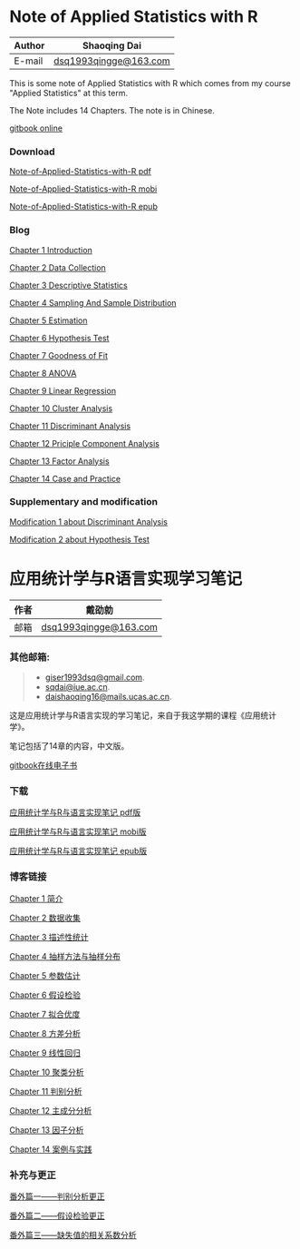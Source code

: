 # Note of Applied Statistics with R

|Author|Shaoqing Dai|
|---|---|
|E-mail|dsq1993qingge@163.com|

This is some note of Applied Statistics with R which comes from my course "Applied Statistics" at this term.

The Note includes 14 Chapters. The note is in Chinese.

[gitbook online](https://giserdaishaoqing.gitbooks.io/note-of-applied-statistics-with-r-book/content/)

### Download
[Note-of-Applied-Statistics-with-R pdf](http://science.gisersqdai.top/NBAPR%2Fnote-of-applied-statistics-with-r-book.pdf)

[Note-of-Applied-Statistics-with-R mobi](http://science.gisersqdai.top/NBAPR%2Fnote-of-applied-statistics-with-r-book.mobi)

[Note-of-Applied-Statistics-with-R epub](http://science.gisersqdai.top/NBAPR%2Fnote-of-applied-statistics-with-r-book.epub)

### Blog
[Chapter 1 Introduction](https://gisersqdai.top/2017/05/02/%E5%BA%94%E7%94%A8%E7%BB%9F%E8%AE%A1%E5%AD%A6%E4%B8%8ER%E8%AF%AD%E8%A8%80%E5%AE%9E%E7%8E%B0%E5%AD%A6%E4%B9%A0%E7%AC%94%E8%AE%B0%EF%BC%88%E4%B8%80%EF%BC%89%E2%80%94%E2%80%94%E7%AE%80%E4%BB%8B/)

[Chapter 2 Data Collection](https://gisersqdai.top/2017/05/04/%E5%BA%94%E7%94%A8%E7%BB%9F%E8%AE%A1%E5%AD%A6%E4%B8%8ER%E8%AF%AD%E8%A8%80%E5%AE%9E%E7%8E%B0%E5%AD%A6%E4%B9%A0%E7%AC%94%E8%AE%B0%EF%BC%88%E4%BA%8C%EF%BC%89%E2%80%94%E2%80%94%E6%95%B0%E6%8D%AE%E6%94%B6%E9%9B%86/)

[Chapter 3 Descriptive Statistics](https://gisersqdai.top/2017/05/05/%E5%BA%94%E7%94%A8%E7%BB%9F%E8%AE%A1%E5%AD%A6%E4%B8%8ER%E8%AF%AD%E8%A8%80%E5%AE%9E%E7%8E%B0%E5%AD%A6%E4%B9%A0%E7%AC%94%E8%AE%B0%EF%BC%88%E4%B8%89%EF%BC%89%E2%80%94%E2%80%94%E6%8F%8F%E8%BF%B0%E6%80%A7%E7%BB%9F%E8%AE%A1/)

[Chapter 4 Sampling And Sample Distribution](https://gisersqdai.top/2017/05/06/%E5%BA%94%E7%94%A8%E7%BB%9F%E8%AE%A1%E5%AD%A6%E4%B8%8ER%E8%AF%AD%E8%A8%80%E5%AE%9E%E7%8E%B0%E5%AD%A6%E4%B9%A0%E7%AC%94%E8%AE%B0%EF%BC%88%E5%9B%9B%EF%BC%89%E2%80%94%E2%80%94%E6%8A%BD%E6%A0%B7%E6%96%B9%E6%B3%95%E4%B8%8E%E6%8A%BD%E6%A0%B7%E5%88%86%E5%B8%83/)

[Chapter 5 Estimation](https://gisersqdai.top/2017/05/07/%E5%BA%94%E7%94%A8%E7%BB%9F%E8%AE%A1%E5%AD%A6%E4%B8%8ER%E8%AF%AD%E8%A8%80%E5%AE%9E%E7%8E%B0%E5%AD%A6%E4%B9%A0%E7%AC%94%E8%AE%B0%EF%BC%88%E4%BA%94%EF%BC%89%E2%80%94%E2%80%94%E5%8F%82%E6%95%B0%E4%BC%B0%E8%AE%A1/)

[Chapter 6 Hypothesis Test](https://gisersqdai.top/2017/05/08/%E5%BA%94%E7%94%A8%E7%BB%9F%E8%AE%A1%E5%AD%A6%E4%B8%8ER%E8%AF%AD%E8%A8%80%E5%AE%9E%E7%8E%B0%E5%AD%A6%E4%B9%A0%E7%AC%94%E8%AE%B0%EF%BC%88%E5%85%AD%EF%BC%89%E2%80%94%E2%80%94%E5%81%87%E8%AE%BE%E6%A3%80%E9%AA%8C/) 

[Chapter 7 Goodness of Fit](https://gisersqdai.top/2017/05/10/%E5%BA%94%E7%94%A8%E7%BB%9F%E8%AE%A1%E5%AD%A6%E4%B8%8ER%E8%AF%AD%E8%A8%80%E5%AE%9E%E7%8E%B0%E5%AD%A6%E4%B9%A0%E7%AC%94%E8%AE%B0%EF%BC%88%E4%B8%83%EF%BC%89%E2%80%94%E2%80%94%E6%8B%9F%E5%90%88%E4%BC%98%E5%BA%A6%E6%A3%80%E9%AA%8C/)  

[Chapter 8 ANOVA](https://gisersqdai.top/2017/06/11/%E5%BA%94%E7%94%A8%E7%BB%9F%E8%AE%A1%E5%AD%A6%E4%B8%8ER%E8%AF%AD%E8%A8%80%E5%AE%9E%E7%8E%B0%E5%AD%A6%E4%B9%A0%E7%AC%94%E8%AE%B0%EF%BC%88%E5%85%AB%EF%BC%89%E2%80%94%E2%80%94%E6%96%B9%E5%B7%AE%E5%88%86%E6%9E%90/)

[Chapter 9 Linear Regression](https://gisersqdai.top/2017/06/13/%E5%BA%94%E7%94%A8%E7%BB%9F%E8%AE%A1%E5%AD%A6%E4%B8%8ER%E8%AF%AD%E8%A8%80%E5%AE%9E%E7%8E%B0%E5%AD%A6%E4%B9%A0%E7%AC%94%E8%AE%B0%EF%BC%88%E4%B9%9D%EF%BC%89%E2%80%94%E2%80%94%E7%BA%BF%E6%80%A7%E5%9B%9E%E5%BD%92/)

[Chapter 10 Cluster Analysis](https://gisersqdai.top/2017/06/21/%E5%BA%94%E7%94%A8%E7%BB%9F%E8%AE%A1%E5%AD%A6%E4%B8%8ER%E8%AF%AD%E8%A8%80%E5%AE%9E%E7%8E%B0%E5%AD%A6%E4%B9%A0%E7%AC%94%E8%AE%B0%EF%BC%88%E5%8D%81%EF%BC%89%E2%80%94%E2%80%94%E8%81%9A%E7%B1%BB%E5%88%86%E6%9E%90/)

[Chapter 11 Discriminant Analysis](https://gisersqdai.top/2017/09/11/%E5%BA%94%E7%94%A8%E7%BB%9F%E8%AE%A1%E5%AD%A6%E4%B8%8ER%E8%AF%AD%E8%A8%80%E5%AE%9E%E7%8E%B0%E5%AD%A6%E4%B9%A0%E7%AC%94%E8%AE%B0%EF%BC%88%E5%8D%81%E4%B8%80%EF%BC%89%E2%80%94%E2%80%94%E5%88%A4%E5%88%AB%E5%88%86%E6%9E%90/)

[Chapter 12 Priciple Component Analysis](https://gisersqdai.top/2017/09/22/%E5%BA%94%E7%94%A8%E7%BB%9F%E8%AE%A1%E5%AD%A6%E4%B8%8ER%E8%AF%AD%E8%A8%80%E5%AE%9E%E7%8E%B0%E5%AD%A6%E4%B9%A0%E7%AC%94%E8%AE%B0%EF%BC%88%E5%8D%81%E4%BA%8C%EF%BC%89%E2%80%94%E2%80%94%E4%B8%BB%E6%88%90%E5%88%86%E5%88%86%E6%9E%90/)

[Chapter 13 Factor Analysis](https://gisersqdai.top/2017/10/06/%E5%BA%94%E7%94%A8%E7%BB%9F%E8%AE%A1%E5%AD%A6%E4%B8%8ER%E8%AF%AD%E8%A8%80%E5%AE%9E%E7%8E%B0%E5%AD%A6%E4%B9%A0%E7%AC%94%E8%AE%B0%EF%BC%88%E5%8D%81%E4%B8%89%EF%BC%89%E2%80%94%E2%80%94%E5%9B%A0%E5%AD%90%E5%88%86%E6%9E%90/)

[Chapter 14 Case and Practice](https://gisersqdai.top/2017/10/08/%E5%BA%94%E7%94%A8%E7%BB%9F%E8%AE%A1%E5%AD%A6%E4%B8%8ER%E8%AF%AD%E8%A8%80%E5%AE%9E%E7%8E%B0%E5%AD%A6%E4%B9%A0%E7%AC%94%E8%AE%B0%EF%BC%88%E5%8D%81%E5%9B%9B%EF%BC%89%E2%80%94%E2%80%94%E6%A1%88%E4%BE%8B%E4%B8%8E%E5%AE%9E%E8%B7%B5/)

### Supplementary and modification

[Modification 1 about Discriminant Analysis](http://gisersqdai.top/2019/01/10/%E5%BA%94%E7%94%A8%E7%BB%9F%E8%AE%A1%E5%AD%A6%E4%B8%8ER%E8%AF%AD%E8%A8%80%E5%AE%9E%E7%8E%B0%E7%AC%94%E8%AE%B0%EF%BC%88%E7%95%AA%E5%A4%96%E7%AF%87%E4%B8%80%EF%BC%89/)

[Modification 2 about Hypothesis Test](http://gisersqdai.top/2020/02/19/%E5%BA%94%E7%94%A8%E7%BB%9F%E8%AE%A1%E5%AD%A6%E4%B8%8ER%E8%AF%AD%E8%A8%80%E5%AE%9E%E7%8E%B0%E7%AC%94%E8%AE%B0%EF%BC%88%E7%95%AA%E5%A4%96%E7%AF%87%E4%BA%8C%EF%BC%89%E2%80%94%E2%80%94%E5%81%87%E8%AE%BE%E6%A3%80%E9%AA%8C%E6%9B%B4%E6%AD%A3/)



# 应用统计学与R语言实现学习笔记

|作者|戴劭勍|
|---|---|
|邮箱|dsq1993qingge@163.com|

### 其他邮箱:
>* giser1993dsq@gmail.com. 
>* sqdai@iue.ac.cn. 
>* daishaoqing16@mails.ucas.ac.cn.

这是应用统计学与R语言实现的学习笔记，来自于我这学期的课程《应用统计学》。

笔记包括了14章的内容，中文版。

[gitbook在线电子书](https://giserdaishaoqing.gitbooks.io/note-of-applied-statistics-with-r-book/content/)

### 下载
[应用统计学与R与语言实现笔记 pdf版](http://science.gisersqdai.top/NBAPR%2Fnote-of-applied-statistics-with-r-book.pdf)

[应用统计学与R与语言实现笔记 mobi版](http://science.gisersqdai.top/NBAPR%2Fnote-of-applied-statistics-with-r-book.mobi)

[应用统计学与R与语言实现笔记 epub版](http://science.gisersqdai.top/NBAPR%2Fnote-of-applied-statistics-with-r-book.epub)

### 博客链接
[Chapter 1 简介](https://gisersqdai.top/2017/05/02/%E5%BA%94%E7%94%A8%E7%BB%9F%E8%AE%A1%E5%AD%A6%E4%B8%8ER%E8%AF%AD%E8%A8%80%E5%AE%9E%E7%8E%B0%E5%AD%A6%E4%B9%A0%E7%AC%94%E8%AE%B0%EF%BC%88%E4%B8%80%EF%BC%89%E2%80%94%E2%80%94%E7%AE%80%E4%BB%8B/)

[Chapter 2 数据收集](https://gisersqdai.top/2017/05/04/%E5%BA%94%E7%94%A8%E7%BB%9F%E8%AE%A1%E5%AD%A6%E4%B8%8ER%E8%AF%AD%E8%A8%80%E5%AE%9E%E7%8E%B0%E5%AD%A6%E4%B9%A0%E7%AC%94%E8%AE%B0%EF%BC%88%E4%BA%8C%EF%BC%89%E2%80%94%E2%80%94%E6%95%B0%E6%8D%AE%E6%94%B6%E9%9B%86/)

[Chapter 3 描述性统计](https://gisersqdai.top/2017/05/05/%E5%BA%94%E7%94%A8%E7%BB%9F%E8%AE%A1%E5%AD%A6%E4%B8%8ER%E8%AF%AD%E8%A8%80%E5%AE%9E%E7%8E%B0%E5%AD%A6%E4%B9%A0%E7%AC%94%E8%AE%B0%EF%BC%88%E4%B8%89%EF%BC%89%E2%80%94%E2%80%94%E6%8F%8F%E8%BF%B0%E6%80%A7%E7%BB%9F%E8%AE%A1/)

[Chapter 4 抽样方法与抽样分布](https://gisersqdai.top/2017/05/06/%E5%BA%94%E7%94%A8%E7%BB%9F%E8%AE%A1%E5%AD%A6%E4%B8%8ER%E8%AF%AD%E8%A8%80%E5%AE%9E%E7%8E%B0%E5%AD%A6%E4%B9%A0%E7%AC%94%E8%AE%B0%EF%BC%88%E5%9B%9B%EF%BC%89%E2%80%94%E2%80%94%E6%8A%BD%E6%A0%B7%E6%96%B9%E6%B3%95%E4%B8%8E%E6%8A%BD%E6%A0%B7%E5%88%86%E5%B8%83/)

[Chapter 5 参数估计](https://gisersqdai.top/2017/05/07/%E5%BA%94%E7%94%A8%E7%BB%9F%E8%AE%A1%E5%AD%A6%E4%B8%8ER%E8%AF%AD%E8%A8%80%E5%AE%9E%E7%8E%B0%E5%AD%A6%E4%B9%A0%E7%AC%94%E8%AE%B0%EF%BC%88%E4%BA%94%EF%BC%89%E2%80%94%E2%80%94%E5%8F%82%E6%95%B0%E4%BC%B0%E8%AE%A1/)

[Chapter 6 假设检验](https://gisersqdai.top/2017/05/08/%E5%BA%94%E7%94%A8%E7%BB%9F%E8%AE%A1%E5%AD%A6%E4%B8%8ER%E8%AF%AD%E8%A8%80%E5%AE%9E%E7%8E%B0%E5%AD%A6%E4%B9%A0%E7%AC%94%E8%AE%B0%EF%BC%88%E5%85%AD%EF%BC%89%E2%80%94%E2%80%94%E5%81%87%E8%AE%BE%E6%A3%80%E9%AA%8C/)

[Chapter 7 拟合优度](https://gisersqdai.top/2017/05/10/%E5%BA%94%E7%94%A8%E7%BB%9F%E8%AE%A1%E5%AD%A6%E4%B8%8ER%E8%AF%AD%E8%A8%80%E5%AE%9E%E7%8E%B0%E5%AD%A6%E4%B9%A0%E7%AC%94%E8%AE%B0%EF%BC%88%E4%B8%83%EF%BC%89%E2%80%94%E2%80%94%E6%8B%9F%E5%90%88%E4%BC%98%E5%BA%A6%E6%A3%80%E9%AA%8C/) 

[Chapter 8 方差分析](https://gisersqdai.top/2017/06/11/%E5%BA%94%E7%94%A8%E7%BB%9F%E8%AE%A1%E5%AD%A6%E4%B8%8ER%E8%AF%AD%E8%A8%80%E5%AE%9E%E7%8E%B0%E5%AD%A6%E4%B9%A0%E7%AC%94%E8%AE%B0%EF%BC%88%E5%85%AB%EF%BC%89%E2%80%94%E2%80%94%E6%96%B9%E5%B7%AE%E5%88%86%E6%9E%90/)

[Chapter 9 线性回归](https://gisersqdai.top/2017/06/13/%E5%BA%94%E7%94%A8%E7%BB%9F%E8%AE%A1%E5%AD%A6%E4%B8%8ER%E8%AF%AD%E8%A8%80%E5%AE%9E%E7%8E%B0%E5%AD%A6%E4%B9%A0%E7%AC%94%E8%AE%B0%EF%BC%88%E4%B9%9D%EF%BC%89%E2%80%94%E2%80%94%E7%BA%BF%E6%80%A7%E5%9B%9E%E5%BD%92/)

[Chapter 10 聚类分析](https://gisersqdai.top/2017/06/21/%E5%BA%94%E7%94%A8%E7%BB%9F%E8%AE%A1%E5%AD%A6%E4%B8%8ER%E8%AF%AD%E8%A8%80%E5%AE%9E%E7%8E%B0%E5%AD%A6%E4%B9%A0%E7%AC%94%E8%AE%B0%EF%BC%88%E5%8D%81%EF%BC%89%E2%80%94%E2%80%94%E8%81%9A%E7%B1%BB%E5%88%86%E6%9E%90/)

[Chapter 11 判别分析](https://gisersqdai.top/2017/09/11/%E5%BA%94%E7%94%A8%E7%BB%9F%E8%AE%A1%E5%AD%A6%E4%B8%8ER%E8%AF%AD%E8%A8%80%E5%AE%9E%E7%8E%B0%E5%AD%A6%E4%B9%A0%E7%AC%94%E8%AE%B0%EF%BC%88%E5%8D%81%E4%B8%80%EF%BC%89%E2%80%94%E2%80%94%E5%88%A4%E5%88%AB%E5%88%86%E6%9E%90/)

[Chapter 12 主成分分析](https://gisersqdai.top/2017/09/22/%E5%BA%94%E7%94%A8%E7%BB%9F%E8%AE%A1%E5%AD%A6%E4%B8%8ER%E8%AF%AD%E8%A8%80%E5%AE%9E%E7%8E%B0%E5%AD%A6%E4%B9%A0%E7%AC%94%E8%AE%B0%EF%BC%88%E5%8D%81%E4%BA%8C%EF%BC%89%E2%80%94%E2%80%94%E4%B8%BB%E6%88%90%E5%88%86%E5%88%86%E6%9E%90/)

[Chapter 13 因子分析](https://gisersqdai.top/2017/10/06/%E5%BA%94%E7%94%A8%E7%BB%9F%E8%AE%A1%E5%AD%A6%E4%B8%8ER%E8%AF%AD%E8%A8%80%E5%AE%9E%E7%8E%B0%E5%AD%A6%E4%B9%A0%E7%AC%94%E8%AE%B0%EF%BC%88%E5%8D%81%E4%B8%89%EF%BC%89%E2%80%94%E2%80%94%E5%9B%A0%E5%AD%90%E5%88%86%E6%9E%90/)

[Chapter 14 案例与实践](https://gisersqdai.top/2017/10/08/%E5%BA%94%E7%94%A8%E7%BB%9F%E8%AE%A1%E5%AD%A6%E4%B8%8ER%E8%AF%AD%E8%A8%80%E5%AE%9E%E7%8E%B0%E5%AD%A6%E4%B9%A0%E7%AC%94%E8%AE%B0%EF%BC%88%E5%8D%81%E5%9B%9B%EF%BC%89%E2%80%94%E2%80%94%E6%A1%88%E4%BE%8B%E4%B8%8E%E5%AE%9E%E8%B7%B5/)

### 补充与更正

[番外篇一——判别分析更正](http://gisersqdai.top/2019/01/10/%E5%BA%94%E7%94%A8%E7%BB%9F%E8%AE%A1%E5%AD%A6%E4%B8%8ER%E8%AF%AD%E8%A8%80%E5%AE%9E%E7%8E%B0%E7%AC%94%E8%AE%B0%EF%BC%88%E7%95%AA%E5%A4%96%E7%AF%87%E4%B8%80%EF%BC%89/)

[番外篇二——假设检验更正](http://gisersqdai.top/2020/02/19/%E5%BA%94%E7%94%A8%E7%BB%9F%E8%AE%A1%E5%AD%A6%E4%B8%8ER%E8%AF%AD%E8%A8%80%E5%AE%9E%E7%8E%B0%E7%AC%94%E8%AE%B0%EF%BC%88%E7%95%AA%E5%A4%96%E7%AF%87%E4%BA%8C%EF%BC%89%E2%80%94%E2%80%94%E5%81%87%E8%AE%BE%E6%A3%80%E9%AA%8C%E6%9B%B4%E6%AD%A3/)

[番外篇三——缺失值的相关系数分析](http://gisersqdai.top/2020/03/30/%E5%BA%94%E7%94%A8%E7%BB%9F%E8%AE%A1%E5%AD%A6%E4%B8%8ER%E8%AF%AD%E8%A8%80%E5%AE%9E%E7%8E%B0%E7%AC%94%E8%AE%B0%EF%BC%88%E7%95%AA%E5%A4%96%E7%AF%87%E4%B8%89%EF%BC%89%E2%80%94%E2%80%94%E7%BC%BA%E5%A4%B1%E5%80%BC%E7%9A%84%E7%9B%B8%E5%85%B3%E7%B3%BB%E6%95%B0%E5%88%86%E6%9E%90/)